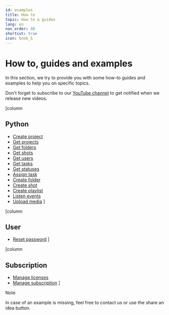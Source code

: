```yaml
---
id: examples
title: How to
topic: How to & guides
lang: en
nav_order: 40
shortcut: true
icon: book_5
---
```


# How to, guides and examples

In this section, we try to provide you with some how-to guides and examples to help you on specific topics.

Don't forget to subscribe to our [YouTube channel](https://www.youtube.com/@fatfishlab/videos) to get notified when we release new videos.

[column
## Python

- [Create project](./python/create-project.md)
- [Get projects](./python/get-projects.md)
- [Get folders](./python/get-folders.md)
- [Get shots](./python/get-shots.md)
- [Get users](./python/get-users.md)
- [Get tasks](./python/get-tasks.md)
- [Get statuses](./python/get-statuses.md)
- [Assign task](./python/assign-task.md)
- [Create folder](./python/create-folder.md)
- [Create shot](./python/create-shot.md)
- [Create playlist](./python/create-playlist.md)
- [Listen events](./python/listen-events.md)
- [Upload media](./python/upload-media.md)
]

[column
## User
- [Reset password](./reset-password.md)
]

[column
## Subscription
- [Manage licenses](./manage-licenses.md)
- [Manage subscription](./manage-subscription.md)
]


> [!note]
> In case of an example is missing, feel free to contact us or use the share an idea button.